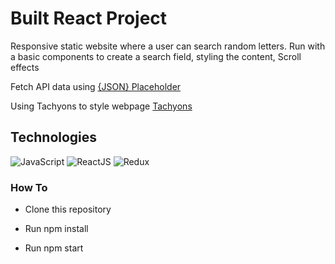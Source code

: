 # Built React Project
Responsive static website where a user can search random letters.
Run with a basic components to create a search field, styling the content, Scroll effects

Fetch API data using [{JSON} Placeholder](https://jsonplaceholder.typicode.com/)

Using Tachyons to style webpage [Tachyons](https://tachyons.io)

## Technologies
![JavaScript](https://img.icons8.com/color/30/javascript.png)
![ReactJS](https://img.icons8.com/color/30/react-native.png)
![Redux](https://img.icons8.com/color/30/redux.png)

### How To
* Clone this repository

* Run npm install

* Run npm start
